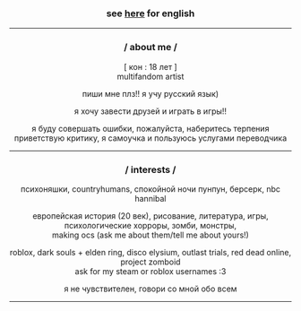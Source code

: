 ### <p align="center"> see [here](https://patreon.com/nynphet) for english
---
### <p align="center">  / about me / 
<p align="center"> [ кон : 18 лет ]
<br/>multifandom artist

 <p align="center">пиши мне плз!! я учу русский язык)

<p align="center">я хочу завести друзей и играть в игры!!

<p align="center">я буду совершать ошибки, пожалуйста, наберитесь терпения
<br/>приветствую критику, я самоучка и пользуюсь услугами переводчика

    
---
### <p align="center">  / interests / 

 <p align="center">психоняшки, countryhumans, спокойной ночи пунпун, берсерк, nbc hannibal

<p align="center">европейская история (20 век), рисование, литература, игры, психологические хорроры, зомби, монстры,   <br/>making ocs (ask me about them/tell me about yours!)

<p align="center">roblox, dark souls + elden ring, disco elysium, outlast trials, red dead online, project zomboid 
  <br/>ask for my steam or roblox usernames :3


<p align="center"> я не чувствителен, говори со мной обо всем

 ---
  
<!--

